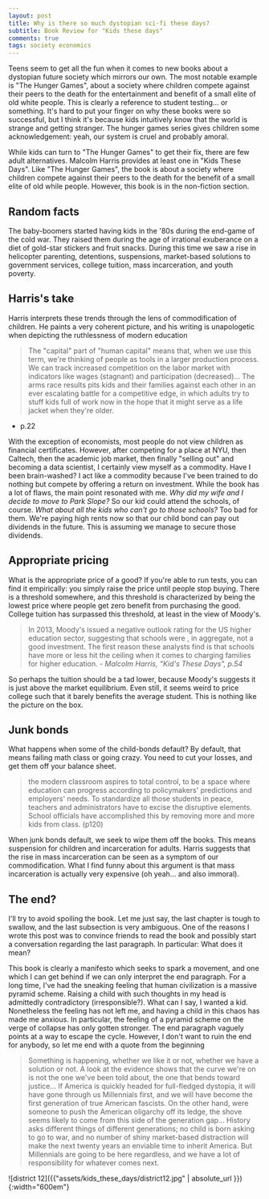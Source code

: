 ```yaml
---
layout: post
title: Why is there so much dystopian sci-fi these days?
subtitle: Book Review for "Kids these days"
comments: true
tags: society economics
---
```


Teens seem to get all the fun when it comes to new books about a dystopian future society which mirrors our own.  The most notable example is "The Hunger Games", about a society where children compete against their peers to the death for the entertainment and benefit of a small elite of old white people.  This is clearly a reference to student testing... or something.  It's hard to put your finger on why these books were so successful, but I think it's because kids intuitively know that the world is strange and getting stranger.  The hunger games series gives children some acknowledgement: yeah, our system is cruel and probably amoral.

While kids can turn to "The Hunger Games" to get their fix, there are few adult alternatives. Malcolm Harris provides at least one in "Kids These Days".
Like "The Hunger Games", the book is about a society where children compete against their peers to the death for the benefit of a small elite of old while people.
However, this book is in the non-fiction section.

## Random facts
The baby-boomers started having kids in the '80s during the end-game of the cold war.
They raised them during the age of irrational exuberance on a diet of gold-star stickers and fruit snacks.
During this time we saw a rise in helicopter parenting, detentions, suspensions, market-based solutions to government services, college tuition, mass incarceration, and youth poverty.

## Harris's take
Harris interprets these trends through the lens of commodification of children.
He paints a very coherent picture, and his writing is unapologetic when depicting the ruthlessness of modern education

> The "capital" part of "human capital" means that, when we use this term, we're thinking of people as tools in a larger production process. We can track increased competition on the labor market with indicators like wages (stagnant) and participation (decreased)... The arms race results pits kids and their families against each other in an ever escalating battle for a competitive edge, in which adults try to stuff kids full of work now in the hope  that it might serve as a life jacket when they're older.
- p.22


With the exception of economists, most people do not view children as financial certificates.
However, after competing for a place at NYU, then Caltech, then the academic job market, then finally "selling out" and becoming a data scientist, I certainly view myself as a commodity.
Have I been brain-washed?
I act like a commodity because I've been trained to do nothing but compete by offering a return on investment.
While the book has a lot of flaws, the main point resonated with me.
*Why did my wife and I decide to move to Park Slope?*  So our kid could attend the schools, of course.
*What about all the kids who can't go to those schools?*  Too bad for them.
We're paying high rents now so that our child bond can pay out dividends in the future.
This is assuming we manage to secure those dividends.

## Appropriate pricing
What is the appropriate price of a good?
If you're able to run tests, you can find it empirically:
you simply raise the price until people stop buying.
There is a threshold somewhere, and this threshold is characterized by being the lowest price where people get zero benefit from purchasing the good.
College tuition has surpassed this threshold, at least in the view of Moody's.
> In 2013, Moody's issued a negative outlook rating for the US higher education sector, suggesting that schools were , in aggregate, not a good investment. The first reason these analysts find is that schools have more or less hit the ceiling when it comes to charging families for higher education. *- Malcolm Harris, "Kid's These Days", p.54*

So perhaps the tuition should be a tad lower, because Moody's suggests it is just above the market equilibrium.
Even still, it seems weird to price college such that it barely benefits the average student.
This is nothing like the picture on the box.


## Junk bonds
What happens when some of the child-bonds default?
By default, that means failing math class or going crazy.
You need to cut your losses, and get them off your balance sheet.

> the modern classroom aspires to total control, to be a space where education can progress according to policymakers' predictions and employers' needs.  To standardize all those students in peace, teachers and administrators have to excise the disruptive elements.  School officials have accomplished this by removing more and more kids from class. (p120)

When junk bonds default, we seek to wipe them off the books.
This means suspension for children and incarceration for adults.
Harris suggests that the rise in mass incarceration can be seen as a symptom of our commodification.
What I find funny about this argument is that mass incarceration is actually very expensive (oh yeah... and also immoral).


## The end?
I'll try to avoid spoiling the book.  Let me just say, the last chapter is tough to swallow, and the last subsection is very ambiguous.  One of the reasons I wrote this post was to convince friends to read the book and possibly start a conversation regarding the last paragraph.  In particular: What does it mean?

This book is clearly a manifesto which seeks to spark a movement, and one which I can get behind if we can only interpret the end paragraph.
For a long time, I've had the sneaking feeling that human civilization is a massive pyramid scheme.
Raising a child with such thoughts in my head is admittedly contradictory (irresponsible?).
What can I say, I wanted a kid.
Nonetheless the feeling has not left me, and having a child in this chaos has made me anxious.
In particular, the feeling of a pyramid scheme on the verge of collapse has only gotten stronger.
The end paragraph vaguely points at a way to escape the cycle.
However, I don't want to ruin the end for anybody, so let me end with a quote from the beginning

> Something is happening, whether we like it or not, whether we have a solution or not. A look at the evidence shows that the curve we're on is not the one we've been told about, the one that bends toward justice... If America is quickly headed for full-fledged dystopia, it will have gone through us Millennials first, and we will have become the first generation of true American fascists.  On the other hand, were someone to push the American oligarchy off its ledge, the shove seems likely to come from this side of the generation gap... History asks different things of different generations; no child is born asking to go to war, and no number of shiny market-based distraction will make the next twenty years an enviable time to inherit America.  But Millennials are going to be here regardless, and we have a lot of responsibility for whatever comes next.

![district 12]({{"assets/kids_these_days/district12.jpg" | absolute_url }}){:width="600em"}
